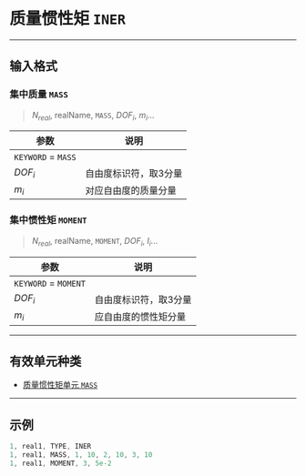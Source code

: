 # 质量惯性矩 `INER`

---

## 输入格式

### 集中质量 `MASS`

> $N_{real}$, realName, `MASS`, $DOF_i$, $m_i$...

| 参数               | 说明                  |
| ------------------ | --------------------- |
| `KEYWORD` = `MASS` |                       |
| $DOF_i$            | 自由度标识符，取3分量 |
| $m_i$              | 对应自由度的质量分量  |


### 集中惯性矩 `MOMENT`

> $N_{real}$, realName, `MOMENT`, $DOF_i$, $I_i$...

| 参数                 | 说明                  |
| -------------------- | --------------------- |
| `KEYWORD` = `MOMENT` |                       |
| $DOF_i$              | 自由度标识符，取3分量 |
| $m_i$                | 应自由度的惯性矩分量  |

---

## 有效单元种类

- [质量惯性矩单元 `MASS`]()

---

## 示例

```c
1, real1, TYPE, INER
1, real1, MASS, 1, 10, 2, 10, 3, 10
1, real1, MOMENT, 3, 5e-2
```